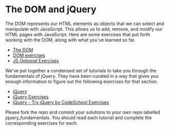 The DOM and jQuery
===================

The DOM represents our HTML elements as objects that we can select and manipulate with JavaScript. This allows us to add, remove, and modify our HTML pages with JavaScript. Here are some exercises that put forth working with the DOM, along with what you've learned so far.

* [The DOM](https://github.com/bitmakerlabs/jquery_fundamentals/wiki/1-the-dom)
* [DOM exercises](https://github.com/bitmakerlabs/jquery_fundamentals/blob/master/dom.js)
* [JS Optional Exercises](https://github.com/bitmakerlabs/jquery_fundamentals/blob/master/optional.js)

We've put together a condensed set of tutorials to take you through the fundamentals of jQuery. They have been curated in a way that gives you enough information to figure out the following exercises for that section.

* [jQuery](https://github.com/bitmakerlabs/jquery_fundamentals/wiki/2-jquery)
* [jQuery Exercises](https://github.com/bitmakerlabs/jquery_fundamentals/blob/master/jquery_fundamentals/index.html)
* [jQuery - Try jQuery by CodeSchool Exercises](http://www.codeschool.com/courses/try-jquery)

Please fork the repo and commit your solutions to your own repo labelled jquery_fundamentals. You should read each tutorial and complete the corresponding exercises for each.
